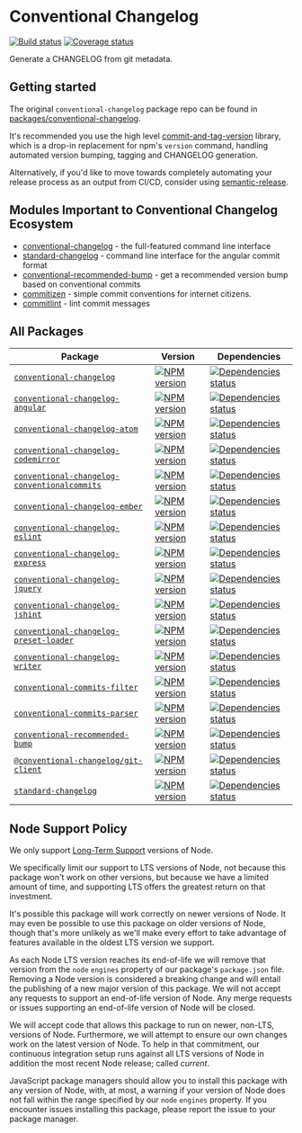 # Conventional Changelog

[![Build status][build]][build-url]
[![Coverage status][coverage]][coverage-url]

[build]: https://img.shields.io/github/actions/workflow/status/conventional-changelog/conventional-changelog/tests.yaml?branch=master
[build-url]: https://github.com/conventional-changelog/conventional-changelog/actions

[coverage]: https://coveralls.io/repos/github/conventional-changelog/conventional-changelog/badge.svg?branch=master
[coverage-url]: https://coveralls.io/github/conventional-changelog/conventional-changelog?branch=master

Generate a CHANGELOG from git metadata.

## Getting started

The original `conventional-changelog` package repo can be found in [packages/conventional-changelog](packages/conventional-changelog).

It's recommended you use the high level [commit-and-tag-version](https://github.com/absolute-version/commit-and-tag-version) library, which is a drop-in replacement for npm's `version` command, handling automated version bumping, tagging and CHANGELOG generation.

Alternatively, if you'd like to move towards completely automating your release process as an output from CI/CD, consider using [semantic-release](https://github.com/semantic-release/semantic-release).

## Modules Important to Conventional Changelog Ecosystem

- [conventional-changelog](https://github.com/conventional-changelog/conventional-changelog/tree/master/packages/conventional-changelog) - the full-featured command line interface
- [standard-changelog](https://github.com/conventional-changelog/conventional-changelog/tree/master/packages/standard-changelog) - command line interface for the angular commit format
- [conventional-recommended-bump](https://github.com/conventional-changelog/conventional-changelog/tree/master/packages/conventional-recommended-bump) - get a recommended version bump based on conventional commits
- [commitizen](https://github.com/commitizen/cz-cli) - simple commit conventions for internet citizens.
- [commitlint](https://github.com/conventional-changelog/commitlint) - lint commit messages

## All Packages

| Package | Version | Dependencies |
|---------|---------|--------------|
| [`conventional-changelog`](packages/conventional-changelog#readme) | [![NPM version][conventional-changelog-npm]][conventional-changelog-npm-url] | [![Dependencies status][conventional-changelog-deps]][conventional-changelog-deps-url] |
| [`conventional-changelog-angular`](packages/conventional-changelog-angular#readme) | [![NPM version][conventional-changelog-angular-npm]][conventional-changelog-angular-npm-url] | [![Dependencies status][conventional-changelog-angular-deps]][conventional-changelog-angular-deps-url] |
| [`conventional-changelog-atom`](packages/conventional-changelog-atom#readme) | [![NPM version][conventional-changelog-atom-npm]][conventional-changelog-atom-npm-url] | [![Dependencies status][conventional-changelog-atom-deps]][conventional-changelog-atom-deps-url] |
| [`conventional-changelog-codemirror`](packages/conventional-changelog-codemirror#readme) | [![NPM version][conventional-changelog-codemirror-npm]][conventional-changelog-codemirror-npm-url] | [![Dependencies status][conventional-changelog-codemirror-deps]][conventional-changelog-codemirror-deps-url] |
| [`conventional-changelog-conventionalcommits`](packages/conventional-changelog-conventionalcommits#readme) | [![NPM version][conventional-changelog-conventionalcommits-npm]][conventional-changelog-conventionalcommits-npm-url] | [![Dependencies status][conventional-changelog-conventionalcommits-deps]][conventional-changelog-conventionalcommits-deps-url] |
| [`conventional-changelog-ember`](packages/conventional-changelog-ember#readme) | [![NPM version][conventional-changelog-ember-npm]][conventional-changelog-ember-npm-url] | [![Dependencies status][conventional-changelog-ember-deps]][conventional-changelog-ember-deps-url] |
| [`conventional-changelog-eslint`](packages/conventional-changelog-eslint#readme) | [![NPM version][conventional-changelog-eslint-npm]][conventional-changelog-eslint-npm-url] | [![Dependencies status][conventional-changelog-eslint-deps]][conventional-changelog-eslint-deps-url] |
| [`conventional-changelog-express`](packages/conventional-changelog-express#readme) | [![NPM version][conventional-changelog-express-npm]][conventional-changelog-express-npm-url] | [![Dependencies status][conventional-changelog-express-deps]][conventional-changelog-express-deps-url] |
| [`conventional-changelog-jquery`](packages/conventional-changelog-jquery#readme) | [![NPM version][conventional-changelog-jquery-npm]][conventional-changelog-jquery-npm-url] | [![Dependencies status][conventional-changelog-jquery-deps]][conventional-changelog-jquery-deps-url] |
| [`conventional-changelog-jshint`](packages/conventional-changelog-jshint#readme) | [![NPM version][conventional-changelog-jshint-npm]][conventional-changelog-jshint-npm-url] | [![Dependencies status][conventional-changelog-jshint-deps]][conventional-changelog-jshint-deps-url] |
| [`conventional-changelog-preset-loader`](packages/conventional-changelog-preset-loader#readme) | [![NPM version][conventional-changelog-preset-loader-npm]][conventional-changelog-preset-loader-npm-url] | [![Dependencies status][conventional-changelog-preset-loader-deps]][conventional-changelog-preset-loader-deps-url] |
| [`conventional-changelog-writer`](packages/conventional-changelog-writer#readme) | [![NPM version][conventional-changelog-writer-npm]][conventional-changelog-writer-npm-url] | [![Dependencies status][conventional-changelog-writer-deps]][conventional-changelog-writer-deps-url] |
| [`conventional-commits-filter`](packages/conventional-commits-filter#readme) | [![NPM version][conventional-commits-filter-npm]][conventional-commits-filter-npm-url] | [![Dependencies status][conventional-commits-filter-deps]][conventional-commits-filter-deps-url] |
| [`conventional-commits-parser`](packages/conventional-commits-parser#readme) | [![NPM version][conventional-commits-parser-npm]][conventional-commits-parser-npm-url] | [![Dependencies status][conventional-commits-parser-deps]][conventional-commits-parser-deps-url] |
| [`conventional-recommended-bump`](packages/conventional-recommended-bump#readme) | [![NPM version][conventional-recommended-bump-npm]][conventional-recommended-bump-npm-url] | [![Dependencies status][conventional-recommended-bump-deps]][conventional-recommended-bump-deps-url] |
| [`@conventional-changelog/git-client`](packages/git-client#readme) | [![NPM version][git-client-npm]][git-client-npm-url] | [![Dependencies status][git-client-deps]][git-client-deps-url] |
| [`standard-changelog`](packages/standard-changelog#readme) | [![NPM version][standard-changelog-npm]][standard-changelog-npm-url] | [![Dependencies status][standard-changelog-deps]][standard-changelog-deps-url] |

<!-- conventional-changelog -->

[conventional-changelog-npm]: https://img.shields.io/npm/v/conventional-changelog.svg
[conventional-changelog-npm-url]: https://www.npmjs.com/package/conventional-changelog

[conventional-changelog-deps]: https://img.shields.io/librariesio/release/npm/conventional-changelog
[conventional-changelog-deps-url]: https://libraries.io/npm/conventional-changelog/tree

<!-- conventional-changelog-angular -->

[conventional-changelog-angular-npm]: https://img.shields.io/npm/v/conventional-changelog-angular.svg
[conventional-changelog-angular-npm-url]: https://www.npmjs.com/package/conventional-changelog-angular

[conventional-changelog-angular-deps]: https://img.shields.io/librariesio/release/npm/conventional-changelog-angular
[conventional-changelog-angular-deps-url]: https://libraries.io/npm/conventional-changelog-angular/tree

<!-- conventional-changelog-atom -->

[conventional-changelog-atom-npm]: https://img.shields.io/npm/v/conventional-changelog-atom.svg
[conventional-changelog-atom-npm-url]: https://www.npmjs.com/package/conventional-changelog-atom

[conventional-changelog-atom-deps]: https://img.shields.io/librariesio/release/npm/conventional-changelog-atom
[conventional-changelog-atom-deps-url]: https://libraries.io/npm/conventional-changelog-atom/tree

<!-- conventional-changelog-codemirror -->

[conventional-changelog-codemirror-npm]: https://img.shields.io/npm/v/conventional-changelog-codemirror.svg
[conventional-changelog-codemirror-npm-url]: https://www.npmjs.com/package/conventional-changelog-codemirror

[conventional-changelog-codemirror-deps]: https://img.shields.io/librariesio/release/npm/conventional-changelog-codemirror
[conventional-changelog-codemirror-deps-url]: https://libraries.io/npm/conventional-changelog-codemirror/tree

<!-- conventional-changelog-conventionalcommits -->

[conventional-changelog-conventionalcommits-npm]: https://img.shields.io/npm/v/conventional-changelog-conventionalcommits.svg
[conventional-changelog-conventionalcommits-npm-url]: https://www.npmjs.com/package/conventional-changelog-conventionalcommits

[conventional-changelog-conventionalcommits-deps]: https://img.shields.io/librariesio/release/npm/conventional-changelog-conventionalcommits
[conventional-changelog-conventionalcommits-deps-url]: https://libraries.io/npm/conventional-changelog-conventionalcommits/tree

<!-- conventional-changelog-ember -->

[conventional-changelog-ember-npm]: https://img.shields.io/npm/v/conventional-changelog-ember.svg
[conventional-changelog-ember-npm-url]: https://www.npmjs.com/package/conventional-changelog-ember

[conventional-changelog-ember-deps]: https://img.shields.io/librariesio/release/npm/conventional-changelog-ember
[conventional-changelog-ember-deps-url]: https://libraries.io/npm/conventional-changelog-ember/tree

<!-- conventional-changelog-eslint -->

[conventional-changelog-eslint-npm]: https://img.shields.io/npm/v/conventional-changelog-eslint.svg
[conventional-changelog-eslint-npm-url]: https://www.npmjs.com/package/conventional-changelog-eslint

[conventional-changelog-eslint-deps]: https://img.shields.io/librariesio/release/npm/conventional-changelog-eslint
[conventional-changelog-eslint-deps-url]: https://libraries.io/npm/conventional-changelog-eslint/tree

<!-- conventional-changelog-express -->

[conventional-changelog-express-npm]: https://img.shields.io/npm/v/conventional-changelog-express.svg
[conventional-changelog-express-npm-url]: https://www.npmjs.com/package/conventional-changelog-express

[conventional-changelog-express-deps]: https://img.shields.io/librariesio/release/npm/conventional-changelog-express
[conventional-changelog-express-deps-url]: https://libraries.io/npm/conventional-changelog-express/tree

<!-- conventional-changelog-jquery -->

[conventional-changelog-jquery-npm]: https://img.shields.io/npm/v/conventional-changelog-jquery.svg
[conventional-changelog-jquery-npm-url]: https://www.npmjs.com/package/conventional-changelog-jquery

[conventional-changelog-jquery-deps]: https://img.shields.io/librariesio/release/npm/conventional-changelog-jquery
[conventional-changelog-jquery-deps-url]: https://libraries.io/npm/conventional-changelog-jquery/tree

<!-- conventional-changelog-jshint -->

[conventional-changelog-jshint-npm]: https://img.shields.io/npm/v/conventional-changelog-jshint.svg
[conventional-changelog-jshint-npm-url]: https://www.npmjs.com/package/conventional-changelog-jshint

[conventional-changelog-jshint-deps]: https://img.shields.io/librariesio/release/npm/conventional-changelog-jshint
[conventional-changelog-jshint-deps-url]: https://libraries.io/npm/conventional-changelog-jshint/tree

<!-- conventional-changelog-preset-loader -->

[conventional-changelog-preset-loader-npm]: https://img.shields.io/npm/v/conventional-changelog-preset-loader.svg
[conventional-changelog-preset-loader-npm-url]: https://www.npmjs.com/package/conventional-changelog-preset-loader

[conventional-changelog-preset-loader-deps]: https://img.shields.io/librariesio/release/npm/conventional-changelog-preset-loader
[conventional-changelog-preset-loader-deps-url]: https://libraries.io/npm/conventional-changelog-preset-loader/tree

<!-- conventional-changelog-writer -->

[conventional-changelog-writer-npm]: https://img.shields.io/npm/v/conventional-changelog-writer.svg
[conventional-changelog-writer-npm-url]: https://www.npmjs.com/package/conventional-changelog-writer

[conventional-changelog-writer-deps]: https://img.shields.io/librariesio/release/npm/conventional-changelog-writer
[conventional-changelog-writer-deps-url]: https://libraries.io/npm/conventional-changelog-writer/tree

<!-- conventional-commits-filter -->

[conventional-commits-filter-npm]: https://img.shields.io/npm/v/conventional-commits-filter.svg
[conventional-commits-filter-npm-url]: https://www.npmjs.com/package/conventional-commits-filter

[conventional-commits-filter-deps]: https://img.shields.io/librariesio/release/npm/conventional-commits-filter
[conventional-commits-filter-deps-url]: https://libraries.io/npm/conventional-commits-filter/tree

<!-- conventional-commits-parser -->

[conventional-commits-parser-npm]: https://img.shields.io/npm/v/conventional-commits-parser.svg
[conventional-commits-parser-npm-url]: https://www.npmjs.com/package/conventional-commits-parser

[conventional-commits-parser-deps]: https://img.shields.io/librariesio/release/npm/conventional-commits-parser
[conventional-commits-parser-deps-url]: https://libraries.io/npm/conventional-commits-parser/tree

<!-- conventional-recommended-bump -->

[conventional-recommended-bump-npm]: https://img.shields.io/npm/v/conventional-recommended-bump.svg
[conventional-recommended-bump-npm-url]: https://www.npmjs.com/package/conventional-recommended-bump

[conventional-recommended-bump-deps]: https://img.shields.io/librariesio/release/npm/conventional-recommended-bump
[conventional-recommended-bump-deps-url]: https://libraries.io/npm/conventional-recommended-bump/tree

<!-- git-client -->

[git-client-npm]: https://img.shields.io/npm/v/@conventional-changelog/git-client
[git-client-npm-url]: https://www.npmjs.com/package/@conventional-changelog/git-client

[git-client-deps]: https://img.shields.io/librariesio/release/npm/@conventional-changelog/git-client
[git-client-deps-url]: https://libraries.io/npm/@conventional-changelog/git-client/tree

<!-- standard-changelog -->

[standard-changelog-npm]: https://img.shields.io/npm/v/standard-changelog
[standard-changelog-npm-url]: https://www.npmjs.com/package/standard-changelog

[standard-changelog-deps]: https://img.shields.io/librariesio/release/npm/standard-changelog
[standard-changelog-deps-url]: https://libraries.io/npm/standard-changelog/tree

## Node Support Policy

We only support [Long-Term Support](https://github.com/nodejs/Release) versions of Node.

We specifically limit our support to LTS versions of Node, not because this package won't work on other versions, but because we have a limited amount of time, and supporting LTS offers the greatest return on that investment.

It's possible this package will work correctly on newer versions of Node. It may even be possible to use this package on older versions of Node, though that's more unlikely as we'll make every effort to take advantage of features available in the oldest LTS version we support.

As each Node LTS version reaches its end-of-life we will remove that version from the `node` `engines` property of our package's `package.json` file. Removing a Node version is considered a breaking change and will entail the publishing of a new major version of this package. We will not accept any requests to support an end-of-life version of Node. Any merge requests or issues supporting an end-of-life version of Node will be closed.

We will accept code that allows this package to run on newer, non-LTS, versions of Node. Furthermore, we will attempt to ensure our own changes work on the latest version of Node. To help in that commitment, our continuous integration setup runs against all LTS versions of Node in addition the most recent Node release; called _current_.

JavaScript package managers should allow you to install this package with any version of Node, with, at most, a warning if your version of Node does not fall within the range specified by our `node` `engines` property. If you encounter issues installing this package, please report the issue to your package manager.
